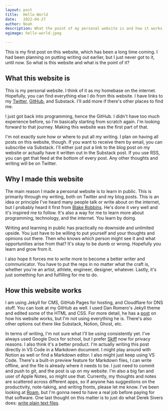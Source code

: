 ```yaml
---
layout: post
title:	Hello World
date:	2022-04-27
author:	Noah
description: What the point of my personal website is and how it works.
ogimage: hello-world.jpeg

---
```


This is my first post on this website, which has been a long time coming. I had been planning on putting writing out earlier, but I just never got to it, until now. So what is this website and what is the point of it?

## What this website is

This is my personal website. I think of it as my homebase on the internet. Hopefully, you can find everything else I do from this website. I have links to my [Twitter](https://twitter.com/eacxns), [GitHub](https://github.com/eacxyz), and Substack. I'll add more if there's other places to find me.

I just got back into programming, hence the GitHub. I didn't have too much experience before, so I'm basically starting from scratch again. I'm looking forward to that journey. Making this website was the first part of that.

I'm not exactly sure how or where to put all my writing. I plan on having all posts on this website, though. If you want to receive them by email, you can subscribe via Substack. I'll either just put a link to the blog post on my website or actually have it written out in the Substack post. If you use RSS, you can get that feed at the bottom of every post. Any other thoughts and writing will be on Twitter.

## Why I made this website

The main reason I made a personal website is to learn in public. This is primarily through my writing, both on Twitter and my blog posts. This is an idea or principle I've heard many people talk or write about on the internet, but I probably heard it first from [Blake Robbins](https://twitter.com/blakeir). He's done it very well and it's inspired me to follow. It's also a way for me to learn more about programming, technology, and the internet. You learn by doing.

Writing and learning in public has practically no downside and unlimited upside. You just have to be willing to put yourself and your thoughts and opinions out there. Then who knows which person might see it and what opportunities arise from that? It's okay to be dumb or wrong. Hopefully you learn and grow from it.

I also hope it forces me to write more to become a better writer and communicator. You have to put the reps in no matter what the craft is, whether you're an artist, athlete, engineer, designer, whatever. Lastly, it's just something fun and fulfilling for me to do.

## How this website works

I am using Jekyll for CMS, GitHub Pages for hosting, and Cloudflare for DNS stuff. You can look at my GitHub as well. I used Dan Romero's Jekyll theme and edited some of the HTML and CSS. For more detail, he has a [post](https://danromero.org/how-this-website-works.html) on how his website works, but I'm not using everything he is. There's also other options out there like Substack, Notion, Ghost, etc.

In terms of writing, I'm not sure what I'll be using consistently yet. I've always used Google Docs for school, but I prefer [Skiff](https://skiff.org/) now for privacy reasons. I also think it's a better product. I'm actually writing this post directly in VS Code in a Markdown document. I might play around with Notion as well or find a Markdown editor. I also might just keep using VS Code. There's a built-in preview feature for Markdown files, I can write offline, and the file is already where it needs to be. I just need to commit and push to git, and the post is up on my website. I'm also a big fan and user of Apple Notes, so might use that. Currently, my thoughts and notes are scattered across different apps, so if anyone has suggestions on the productivity, note-taking, and writing fronts, please let me know. I've been looking at [Roam](https://roamresearch.com/), but I'm gonna need to have a real job before paying for that software. One last thought on this matter is to just do what Derek Sivers does: [write plain text files](https://sive.rs/plaintext).